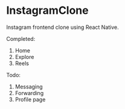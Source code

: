 # InstagramClone
Instagram frontend clone using React Native.

Completed:
1. Home
2. Explore
3. Reels

Todo:
1. Messaging
2. Forwarding
3. Profile page
